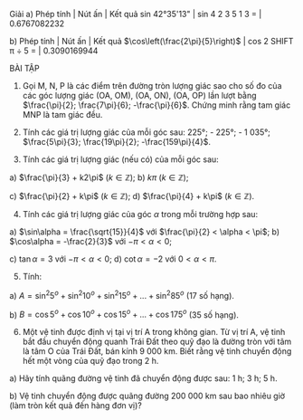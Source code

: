 Giải
a)
Phép tính | Nút ấn | Kết quả
sin 42°35'13" | sin 4 2 3 5 1 3 = | 0.6767082232

b)
Phép tính | Nút ấn | Kết quả
$\cos\left(\frac{2\pi}{5}\right)$ | cos 2 SHIFT π ÷ 5 = | 0.3090169944

BÀI TẬP

1. Gọi M, N, P là các điểm trên đường tròn lượng giác sao cho số đo của các góc lượng giác (OA, OM), (OA, ON), (OA, OP) lần lượt bằng $\frac{\pi}{2}; \frac{7\pi}{6}; -\frac{\pi}{6}$. Chứng minh rằng tam giác MNP là tam giác đều.

2. Tính các giá trị lượng giác của mỗi góc sau: 225°; - 225°; - 1 035°; $\frac{5\pi}{3}; \frac{19\pi}{2}; -\frac{159\pi}{4}$.

3. Tính các giá trị lượng giác (nếu có) của mỗi góc sau:

a) $\frac{\pi}{3} + k2\pi$ $(k \in \mathbb{Z})$;                b) $k\pi$ $(k \in \mathbb{Z})$;

c) $\frac{\pi}{2} + k\pi$ $(k \in \mathbb{Z})$;            d) $\frac{\pi}{4} + k\pi$ $(k \in \mathbb{Z})$.

4. Tính các giá trị lượng giác của góc $\alpha$ trong mỗi trường hợp sau:

a) $\sin\alpha = \frac{\sqrt{15}}{4}$ với $\frac{\pi}{2} < \alpha < \pi$;    b) $\cos\alpha = -\frac{2}{3}$ với $-\pi < \alpha < 0$;

c) $\tan\alpha = 3$ với $-\pi < \alpha < 0$;                d) $\cot\alpha = -2$ với $0 < \alpha < \pi$.

5. Tính:

a) $A = \sin^2 5^o + \sin^2 10^o + \sin^2 15^o + ... + \sin^2 85^o$ (17 số hạng).

b) $B = \cos5^o + \cos10^o + \cos15^o + ... + \cos175^o$ (35 số hạng).

6. Một vệ tinh được định vị tại vị trí A trong không gian. Từ vị trí A, vệ tinh bắt đầu chuyển động quanh Trái Đất theo quỹ đạo là đường tròn với tâm là tâm O của Trái Đất, bán kính 9 000 km. Biết rằng vệ tinh chuyển động hết một vòng của quỹ đạo trong 2 h.

a) Hãy tính quãng đường vệ tinh đã chuyển động được sau: 1 h; 3 h; 5 h.

b) Vệ tinh chuyển động được quãng đường 200 000 km sau bao nhiêu giờ (làm tròn kết quả đến hàng đơn vị)?